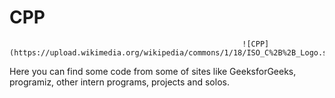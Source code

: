 # CPP

                                                        ![CPP](https://upload.wikimedia.org/wikipedia/commons/1/18/ISO_C%2B%2B_Logo.svg)
Here you can find some code from some of sites like GeeksforGeeks, programiz, other intern programs, projects and solos.
